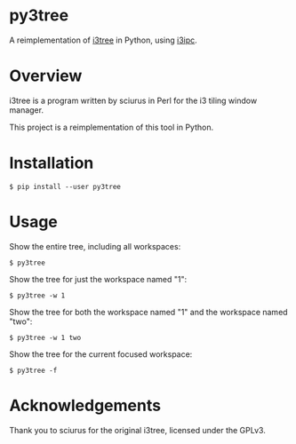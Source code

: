 # py3tree

A reimplementation of [i3tree](https://github.com/sciurus/i3tree) in Python, using [i3ipc](https://github.com/acrisci/i3ipc-python).

# Overview

i3tree is a program written by sciurus in Perl for the i3 tiling window manager.

This project is a reimplementation of this tool in Python.

# Installation

    $ pip install --user py3tree

# Usage

Show the entire tree, including all workspaces:

    $ py3tree

Show the tree for just the workspace named "1":

    $ py3tree -w 1

Show the tree for both the workspace named "1" and the workspace named "two":

    $ py3tree -w 1 two

Show the tree for the current focused workspace:

    $ py3tree -f

# Acknowledgements

Thank you to sciurus for the original i3tree, licensed under the GPLv3.



